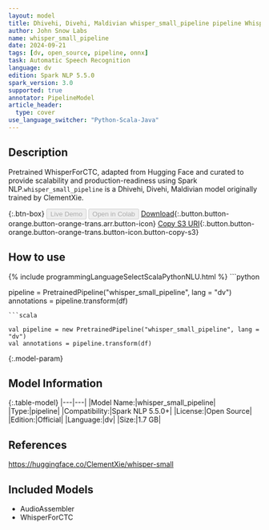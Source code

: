 ```yaml
---
layout: model
title: Dhivehi, Divehi, Maldivian whisper_small_pipeline pipeline WhisperForCTC from ClementXie
author: John Snow Labs
name: whisper_small_pipeline
date: 2024-09-21
tags: [dv, open_source, pipeline, onnx]
task: Automatic Speech Recognition
language: dv
edition: Spark NLP 5.5.0
spark_version: 3.0
supported: true
annotator: PipelineModel
article_header:
  type: cover
use_language_switcher: "Python-Scala-Java"
---
```


## Description

Pretrained WhisperForCTC, adapted from Hugging Face and curated to provide scalability and production-readiness using Spark NLP.`whisper_small_pipeline` is a Dhivehi, Divehi, Maldivian model originally trained by ClementXie.

{:.btn-box}
<button class="button button-orange" disabled>Live Demo</button>
<button class="button button-orange" disabled>Open in Colab</button>
[Download](https://s3.amazonaws.com/auxdata.johnsnowlabs.com/public/models/whisper_small_pipeline_dv_5.5.0_3.0_1726950865208.zip){:.button.button-orange.button-orange-trans.arr.button-icon}
[Copy S3 URI](s3://auxdata.johnsnowlabs.com/public/models/whisper_small_pipeline_dv_5.5.0_3.0_1726950865208.zip){:.button.button-orange.button-orange-trans.button-icon.button-copy-s3}

## How to use



<div class="tabs-box" markdown="1">
{% include programmingLanguageSelectScalaPythonNLU.html %}
```python

pipeline = PretrainedPipeline("whisper_small_pipeline", lang = "dv")
annotations =  pipeline.transform(df)   

```
```scala

val pipeline = new PretrainedPipeline("whisper_small_pipeline", lang = "dv")
val annotations = pipeline.transform(df)

```
</div>

{:.model-param}
## Model Information

{:.table-model}
|---|---|
|Model Name:|whisper_small_pipeline|
|Type:|pipeline|
|Compatibility:|Spark NLP 5.5.0+|
|License:|Open Source|
|Edition:|Official|
|Language:|dv|
|Size:|1.7 GB|

## References

https://huggingface.co/ClementXie/whisper-small

## Included Models

- AudioAssembler
- WhisperForCTC